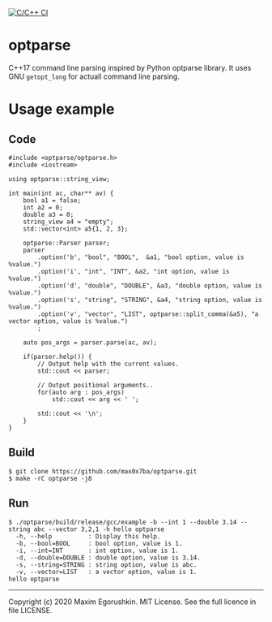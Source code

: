 [![C/C++ CI](https://github.com/max0x7ba/optparse/workflows/C/C++%20CI/badge.svg)](https://github.com/max0x7ba/optparse/actions?query=workflow%3A%22C%2FC%2B%2B+CI%22)

# optparse
C++17 command line parsing inspired by Python optparse library. It uses GNU `getopt_long` for actuall command line parsing.

# Usage example

## Code
```
#include <optparse/optparse.h>
#include <iostream>

using optparse::string_view;

int main(int ac, char** av) {
    bool a1 = false;
    int a2 = 0;
    double a3 = 0;
    string_view a4 = "empty";
    std::vector<int> a5{1, 2, 3};

    optparse::Parser parser;
    parser
        .option('b', "bool", "BOOL",  &a1, "bool option, value is %value.")
        .option('i', "int", "INT", &a2, "int option, value is %value.")
        .option('d', "double", "DOUBLE", &a3, "double option, value is %value.")
        .option('s', "string", "STRING", &a4, "string option, value is %value.")
        .option('v', "vector", "LIST", optparse::split_comma(&a5), "a vector option, value is %value.")
        ;

    auto pos_args = parser.parse(ac, av);

    if(parser.help()) {
        // Output help with the current values.
        std::cout << parser;

        // Output positional arguments..
        for(auto arg : pos_args)
            std::cout << arg << ' ';

        std::cout << '\n';
    }
}
```

## Build
```
$ git clone https://github.com/max0x7ba/optparse.git
$ make -rC optparse -j8
```

## Run

```
$ ./optparse/build/release/gcc/example -b --int 1 --double 3.14 --string abc --vector 3,2,1 -h hello optparse
  -h, --help          : Display this help.
  -b, --bool=BOOL     : bool option, value is 1.
  -i, --int=INT       : int option, value is 1.
  -d, --double=DOUBLE : double option, value is 3.14.
  -s, --string=STRING : string option, value is abc.
  -v, --vector=LIST   : a vector option, value is 1.
hello optparse
```

---

Copyright (c) 2020 Maxim Egorushkin. MIT License. See the full licence in file LICENSE.
